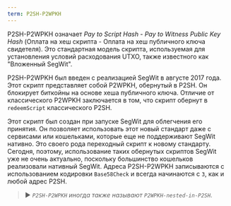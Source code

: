 ```yaml
---
term: P2SH-P2WPKH
---
```


P2SH-P2WPKH означает *Pay to Script Hash - Pay to Witness Public Key Hash* (Оплата на хеш скрипта - Оплата на хеш публичного ключа свидетеля). Это стандартная модель скрипта, используемая для установления условий расходования UTXO, также известного как "Вложенный SegWit".

P2SH-P2WPKH был введен с реализацией SegWit в августе 2017 года. Этот скрипт представляет собой P2WPKH, обернутый в P2SH. Он блокирует биткойны на основе хеша публичного ключа. Отличие от классического P2WPKH заключается в том, что скрипт обернут в `redeemScript` классического P2SH.

Этот скрипт был создан при запуске SegWit для облегчения его принятия. Он позволяет использовать этот новый стандарт даже с сервисами или кошельками, которые еще не поддерживают SegWit нативно. Это своего рода переходный скрипт к новому стандарту. Сегодня, поэтому, использование таких обернутых скриптов SegWit уже не очень актуально, поскольку большинство кошельков реализовали нативный SegWit. Адреса P2SH-P2WPKH записываются с использованием кодировки `Base58Check` и всегда начинаются с `3`, как и любой адрес P2SH.

> ► *`P2SH-P2WPKH` иногда также называют `P2WPKH-nested-in-P2SH`.*